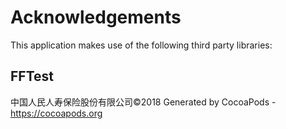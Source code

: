# Acknowledgements
This application makes use of the following third party libraries:

## FFTest

中国人民人寿保险股份有限公司©2018
Generated by CocoaPods - https://cocoapods.org
